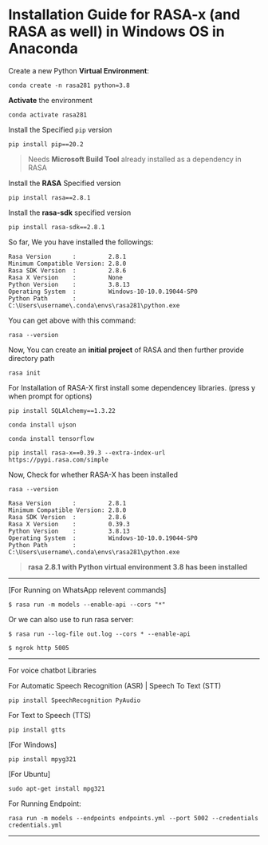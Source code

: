 # Installation Guide for RASA-x (and RASA as well) in Windows OS in Anaconda
Create a new Python **Virtual Environment**:
```
conda create -n rasa281 python=3.8
```

**Activate** the environment
```
conda activate rasa281
```

Install the Specified `pip` version
```
pip install pip==20.2
```

> Needs **Microsoft Build Tool** already installed as a dependency in RASA

Install the **RASA** Specified version
```
pip install rasa==2.8.1
```

Install the **rasa-sdk** specified version
```
pip install rasa-sdk==2.8.1
```

So far, We you have installed the followings:
```
Rasa Version      :         2.8.1
Minimum Compatible Version: 2.8.0 
Rasa SDK Version  :         2.8.6 
Rasa X Version    :         None
Python Version    :         3.8.13
Operating System  :         Windows-10-10.0.19044-SP0
Python Path       :         C:\Users\username\.conda\envs\rasa281\python.exe
```

You can get above with this command:
```
rasa --version
```

Now, You can create an **initial project** of RASA and then further provide directory path
```
rasa init
```

For Installation of RASA-X first install some dependencey libraries. (press y when prompt for options)
```
pip install SQLAlchemy==1.3.22
```

```
conda install ujson
```

```
conda install tensorflow
```

```
pip install rasa-x==0.39.3 --extra-index-url https://pypi.rasa.com/simple
```

Now, Check for whether RASA-X has been installed
```
rasa --version
```

```
Rasa Version      :         2.8.1
Minimum Compatible Version: 2.8.0 
Rasa SDK Version  :         2.8.6 
Rasa X Version    :         0.39.3
Python Version    :         3.8.13
Operating System  :         Windows-10-10.0.19044-SP0
Python Path       :         C:\Users\username\.conda\envs\rasa281\python.exe
```

> **rasa 2.8.1 with Python virtual environment 3.8 has been installed**

---------------------------------------------------------------------------------------------
[For Running on WhatsApp relevent commands]
```
$ rasa run -m models --enable-api --cors "*"
```
Or we can also use to run rasa server:
```
$ rasa run --log-file out.log --cors * --enable-api
```
```
$ ngrok http 5005
```
--------------------------------------------------------------------------------------------
For voice chatbot Libraries

For Automatic Speech Recognition (ASR) | Speech To Text (STT)

```
pip install SpeechRecognition PyAudio
```

For Text to Speech (TTS)
```
pip install gtts
```
[For Windows]
```
pip install mpyg321
```
[For Ubuntu]
```
sudo apt-get install mpg321
```

For Running Endpoint:
```
rasa run -m models --endpoints endpoints.yml --port 5002 --credentials credentials.yml 
```
----
